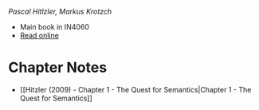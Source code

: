 _Pascal Hitlzler, Markus Krotzch_

* Main book in IN4060
* [Read online](https://web.p.ebscohost.com/ehost/ebookviewer/ebook/bmxlYmtfXzE1MDY1MTJfX0FO0?sid=0f54346c-30ff-4d4d-af3d-db166d659586@redis&vid=0&format=EB&rid=1)


# Chapter Notes

* [[Hitzler (2009) - Chapter 1 - The Quest for Semantics|Chapter 1 - The Quest for Semantics]]


